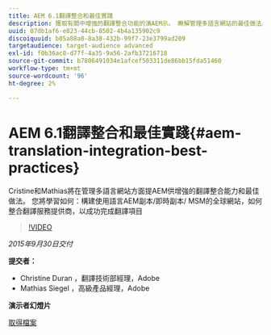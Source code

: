 ```yaml
---
title: AEM 6.1翻譯整合和最佳實踐
description: 獲取有關中增強的翻譯整合功能的演AEM示。 瞭解管理多語言網站的最佳做法。
uuid: 07db1af6-e823-44cb-8502-4b4a135902c9
discoiquuid: b05a88a0-8a38-432b-99f7-23e3799ad209
targetaudience: target-audience advanced
exl-id: f0b36ac8-d77f-4a35-9a56-2afb37216718
source-git-commit: b7806491034e1afcef503311de86bb15fda51460
workflow-type: tm+mt
source-wordcount: '96'
ht-degree: 2%

---
```


# AEM 6.1翻譯整合和最佳實踐{#aem-translation-integration-best-practices}

Cristine和Mathias將在管理多語言網站方面提AEM供增強的翻譯整合能力和最佳做法。 您將學習如何：構建使用語言AEM副本/即時副本/ MSM的全球網站，如何整合翻譯服務提供商，以成功完成翻譯項目

>[!VIDEO](https://video.tv.adobe.com/v/19371/?quality=9)

*2015年9月30日交付*

**提交者：**

* Christine Duran ，翻譯技術部經理，Adobe
* Mathias Siegel ，高級產品經理，Adobe

**演示者幻燈片**

[取得檔案](assets/09302015-aem-gems-translation-integration-and-best-practices.pdf)

<!--
[Get back to the Overview](https://helpx.adobe.com/experience-manager/kt/eseminars/gems/aem-index.html)
-->
